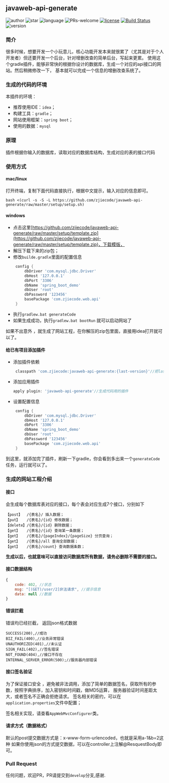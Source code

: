 ## javaweb-api-generate

![author](https://img.shields.io/badge/author-zjiecode-green.svg?longCache=true&style=flat)
![star](https://img.shields.io/redmine/plugin/stars/redmine_xlsx_format_issue_exporter.svg)
![language](https://img.shields.io/badge/language-java-blue.svg)
![PRs-welcome](https://img.shields.io/badge/PRs-welcome-green.svg?longCache=true&style=flat)
[![license](https://img.shields.io/hexpm/l/plug.svg)](http://www.apache.org/licenses/LICENSE-2.0)
[![Build Status](https://travis-ci.org/zjiecode/javaweb-api-generate.svg?branch=master)](https://travis-ci.org/zjiecode/javaweb-api-generate)
![version](https://img.shields.io/badge/version-0.0.12-brightgreen.svg?longCache=true&style=flat)

### 简介

很多时候，想要开发一个小玩意儿，核心功能开发本来就很累了（尤其是对于个人开发者）但还要开发一个后台，针对增删改查的简单后台，写起来更累。
使用这个gradle插件，能够非常快的根据你设计的数据库，生成一个对应的api接口的网站。然后稍微修改一下，
基本就可以完成一个信息的增删改查系统了。

### 生成的代码的环境

本插件的环境：
- 推荐使用IDE：`idea`；
- 构建工具：`gradle`；
- 网站使用框架：`spring boot`；
- 使用的数据：`mysql`
### 原理

插件根据你输入的数据库，读取对应的数据库结构，生成对应的表的接口代码

### 使用方式
#### mac/linux
打开终端，复制下面代码直接执行，根据中文提示，输入对应的信息即可。
```shell
bash <(curl -s -S -L https://github.com/zjiecode/javaweb-api-generate/raw/master/setup/setup.sh)
```
#### windows
- 点击这里[https://github.com/zjiecode/javaweb-api-generate/raw/master/setup/template.zip](https://github.com/zjiecode/javaweb-api-generate/raw/master/setup/template.zip)，下载模版，
- 解压下载下来的zip包；
- 修改`builde.gradle`里面的配置信息
    ```groovy
     config {
         dbDriver 'com.mysql.jdbc.Driver'
         dbHost '127.0.0.1'
         dbPort '3306'
         dbName 'spring_boot_demo'
         dbUser 'root'
         dbPassword '123456'
         basePackage 'com.zjiecode.web.api'
     }
    ```
- 执行`gradlew.bat generateCode`
- 如果生成成功，执行`gradlew.bat bootRun` 就可以启动网站了

如果不出意外 ，就生成了网站工程，在你解压的zip包里面，直接用idea打开就可以了。

#### 给已有项目添加插件

- 添加插件依赖
    ```groovy
     classpath 'com.zjiecode:javaweb-api-generate:{last-version}'//把last-version替换成最新版本
    ```
- 添加应用插件
    ```groovy
    apply plugin: 'javaweb-api-generate'//生成代码用的插件
    ```
- 设置配置信息
    ```groovy
     config {
         dbDriver 'com.mysql.jdbc.Driver'
         dbHost '127.0.0.1'
         dbPort '3306'
         dbName 'spring_boot_demo'
         dbUser 'root'
         dbPassword '123456'
         basePackage 'com.zjiecode.web.api'
     }
    ```

到这里，就添加完了插件，刷新一下gradle，你会看到多出来一个`generateCode`任务，运行就可以了。

### 生成的网站工程介绍

#### 接口
会生成每个数据库表对应的接口，每个表会对应生成7个接口，分别如下

    【post】  /{表名}/ 插入数据；
    【put】   /{表名}/{id} 修改数据；
    【delete】/{表名}/{id} 删除数据；
    【get】   /{表名}/{id} 查询某一条数据；
    【get】   /{表名}/{pageIndex}/{pageSize} 分页查询；
    【get】   /{表名}/all 查询全部数据；
    【get】   /{表名}/count} 查询数据条数；

**生成以后，也就意味可以直接访问数据库所有数据，请务必删除不需要的接口。**

#### 接口数据结构
```js
{
    code: 402, //状态
    msg: "[(GET)/user/2]非法请求", //提示信息
    data: null //数据
}
```

#### 错误拦截

错误均已经拦截， 返回json格式数据

    SUCCESS(200),//成功
    BIZ_FAIL(400),//业务异常错误
    UNAUTHORIZED(401),//未认证
    SIGN_FAIL(402),//签名错误
    NOT_FOUND(404),//接口不存在
    INTERNAL_SERVER_ERROR(500);//服务器内部错误
    
#### 接口签名验证

为了保证接口安全 ，避免被非法调用，添加了简单的数据签名，获取所有的参数，按照字典排序，加入密钥和时间戳，做MD5运算，
服务器验证时间差距太大，或者签名不正确会拒绝请求。
签名相关的密约，可以在`application.properties`文件中配置；

签名相关实现，请查看`AppWebMvcConfigurer`类。

#### 请求方式（数据格式）
默认的post提交数据方式是：x-www-form-urlencoded，也就是采用a-1&b=2这种
如果你使用json的方式提交数据，可以在controller上注解@ResquestBody即可。

### Pull Request
任何问题，欢迎PR，PR请提交到`develop`分支,感谢.
